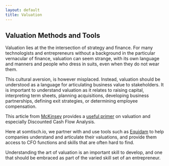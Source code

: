 ```yaml
---
layout: default
title: Valuation
---
```

## Valuation Methods and Tools

Valuation lies at the  the intersection of strategy and finance.  For many technologists and entrepreneurs without a background in the particular vernacular of finance, valuation can seem strange, with its own language and manners and people who dress in suits, even when they do not wear them.

This cultural aversion, is however misplaced. Instead,  valuation should be understood as  a language  for articulating business value to stakeholders.  It is important to understand valuation as it relates to raising capital, interpreting term sheets, planning acquisitions, developing business partnerships, defining exit strategies, or determining employee compensation.

This article from [McKinsey](http://www.mckinsey.com/) provides a [useful primer](http://www.mckinsey.com/business-functions/strategy-and-corporate-finance/our-insights/valuing-high-tech-companies) on valuation and especially Discounted Cash Flow Analysis.

Here at somtisch.io, we partner with and use tools such as [Equidam](https://www.equidam.com/) to help companies understand and articulate their valuations, and provide them access to CFO functions and skills that are often hard to find.

Understanding the art of valuation is an important skill to develop, and one that should be embraced as part of the varied skill set of an entrepreneur.
